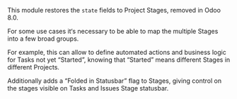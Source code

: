 This module restores the `state` fields to Project Stages, removed in Odoo 8.0.

For some use cases it‘s necessary to be able to map the multiple Stages into 
a few broad groups.

For example, this can allow to define automated actions and business logic for 
Tasks not yet “Started”, knowing that “Started” means different Stages in 
different Projects.

Additionally adds a “Folded in Statusbar” flag to Stages, giving control on
the stages visible on Tasks and Issues Stage statusbar.
